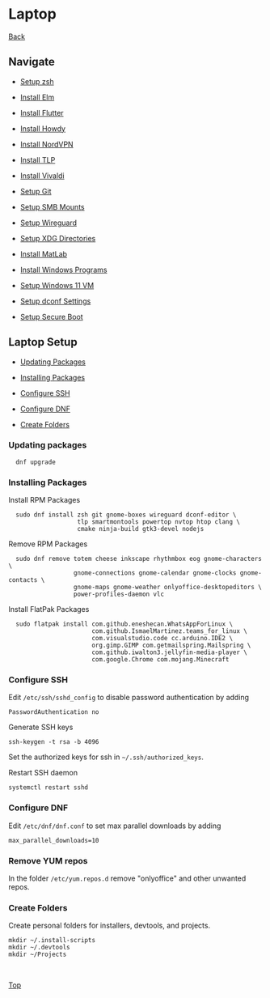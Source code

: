 # **Laptop**

[Back](../README.md)

## **Navigate**

- [Setup zsh](./zsh.md)

- [Install Elm](./elm.md)

- [Install Flutter](./flutter.md)

- [Install Howdy](./howdy.md)

- [Install NordVPN](./nordvpn.md)

- [Install TLP](./tlp.md)

- [Install Vivaldi](./tlp.md)

- [Setup Git](./git.md)

- [Setup SMB Mounts](./smb-mounts.md)

- [Setup Wireguard](./wireguard.md)

- [Setup XDG Directories](./xdg-directories.md)

- [Install MatLab](./matlab.md)

- [Install Windows Programs](./windows-programs.md)

- [Setup Windows 11 VM](./windows.md)

- [Setup dconf Settings](./dconf.md)

- [Setup Secure Boot](./secure-boot.md)

## **Laptop Setup**

- [Updating Packages](#updating-packages)

- [Installing Packages](#installing-packages)

- [Configure SSH](#configure-ssh)

- [Configure DNF](#configure-dnf)

- [Create Folders](#create-folders)

### **Updating packages**

```(shell)
  dnf upgrade
```

### **Installing Packages**

Install RPM Packages

```(shell)
  sudo dnf install zsh git gnome-boxes wireguard dconf-editor \
                   tlp smartmontools powertop nvtop htop clang \
                   cmake ninja-build gtk3-devel nodejs
```

Remove RPM Packages

```(shell)
  sudo dnf remove totem cheese inkscape rhythmbox eog gnome-characters \
                  gnome-connections gnome-calendar gnome-clocks gnome-contacts \
                  gnome-maps gnome-weather onlyoffice-desktopeditors \
                  power-profiles-daemon vlc
```

Install FlatPak Packages

```(shell)
  sudo flatpak install com.github.eneshecan.WhatsAppForLinux \
                       com.github.IsmaelMartinez.teams_for_linux \
                       com.visualstudio.code cc.arduino.IDE2 \
                       org.gimp.GIMP com.getmailspring.Mailspring \
                       com.github.iwalton3.jellyfin-media-player \
                       com.google.Chrome com.mojang.Minecraft
```

### **Configure SSH**

Edit ```/etc/ssh/sshd_config``` to disable password authentication by adding

```(text)
PasswordAuthentication no
```

Generate SSH keys

```(shell)
ssh-keygen -t rsa -b 4096
```

Set the authorized keys for ssh in ```~/.ssh/authorized_keys```.

Restart SSH daemon

```(shell)
systemctl restart sshd
```

### **Configure DNF**

Edit ```/etc/dnf/dnf.conf``` to set max parallel downloads by adding

```(text)
max_parallel_downloads=10
```

### **Remove YUM repos**

In the folder ```/etc/yum.repos.d``` remove "onlyoffice" and other unwanted repos.

### **Create Folders**

Create personal folders for installers, devtools, and projects.

```(shell)
mkdir ~/.install-scripts
mkdir ~/.devtools
mkdir ~/Projects
```

</br>

[Top](#laptop)
